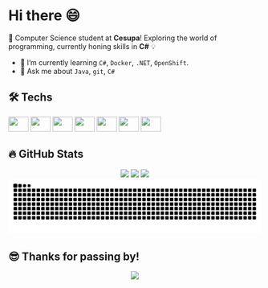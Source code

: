 # Hi there 😄

🚀 Computer Science student at **Cesupa**! Exploring the world of programming, currently honing skills in **C#** 💡

- 🌱 I’m currently learning `C#`, `Docker`, `.NET`, `OpenShift`.
- 💬 Ask me about `Java`, `git`, `C#`

## 🛠 Techs
<div>
  <img width=40 height=30 src="https://devicon-website.vercel.app/api/csharp/original.svg"></img>
  <img width=40 height=30 src="https://devicon-website.vercel.app/api/java/original.svg"></img>
  <img width=40 height=30 src="https://devicon-website.vercel.app/api/git/original.svg"></img>
  <img width=40 height=30 src="https://devicon-website.vercel.app/api/javascript/original.svg"></img>
  <img width=40 height=30 src="https://devicon-website.vercel.app/api/html5/original.svg"></img>
  <img width=40 height=30 src="https://devicon-website.vercel.app/api/css3/original.svg"></img>
  <img width=40 height=30 src="https://devicon-website.vercel.app/api/postgresql/original.svg"></img>
</div>

## 🔥 GitHub Stats  
<div display=flex align=center>
  <img height=220 src="https://github-readme-stats.vercel.app/api?username=jricass&show_icons=true&theme=dark&card_width=240">
  <img height=220 src="https://github-readme-streak-stats.herokuapp.com?user=jricass&theme=dark&card_width=300">
  <img height=240 src="https://github-readme-stats.vercel.app/api/top-langs?username=jricass&layout=compact&langs_count=10&show_icons=true&theme=dark&card_width=445"/>
</div>

<div align=center>
  <img src="https://raw.githubusercontent.com/professor-rafael/professor-rafael/output/snake.svg" alt="Snake animation" />
</div>

## 😎 Thanks for passing by!
<div align=center >
  <img heigh="140" width="140" src="https://media.discordapp.net/attachments/925599137414647879/1370174812462514297/music.gif?ex=681e8a3b&is=681d38bb&hm=4acb975e6110f61ec4b618b4f24b25309e62d0c59ecb6f17b4d4c5f6ae64b03b&="/>
</div>
